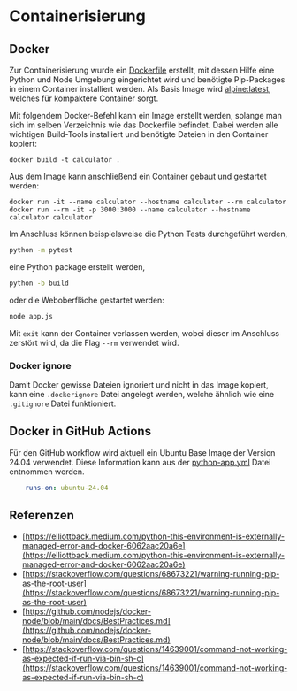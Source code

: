 # Containerisierung

## Docker

Zur Containerisierung wurde ein [Dockerfile](../Dockerfile) erstellt, mit dessen Hilfe eine Python und Node Umgebung eingerichtet wird und benötigte Pip-Packages in einem Container installiert werden. Als Basis Image wird [alpine:latest](https://hub.docker.com/_/alpine/), welches für kompaktere Container sorgt.

Mit folgendem Docker-Befehl kann ein Image erstellt werden, solange man sich im selben Verzeichnis wie das Dockerfile befindet. Dabei werden alle wichtigen Build-Tools installiert und benötigte Dateien in den Container kopiert:

```docker
docker build -t calculator .
```

Aus dem Image kann anschließend ein Container gebaut und gestartet werden:

```docker
docker run -it --name calculator --hostname calculator --rm calculator
docker run --rm -it -p 3000:3000 --name calculator --hostname calculator calculator
```

Im Anschluss können beispielsweise die Python Tests durchgeführt werden,

```bash
python -m pytest
```

eine Python package erstellt werden,

```bash
python -b build
```

oder die Weboberfläche gestartet werden:

```bash
node app.js
```

Mit `exit` kann der Container verlassen werden, wobei dieser im Anschluss zerstört wird, da die Flag `--rm` verwendet wird.

### Docker ignore

Damit Docker gewisse Dateien ignoriert und nicht in das Image kopiert, kann eine `.dockerignore` Datei angelegt werden, welche ähnlich wie eine `.gitignore` Datei funktioniert.

## Docker in GitHub Actions

Für den GitHub workflow wird aktuell ein Ubuntu Base Image der Version 24.04 verwendet. Diese Information kann aus der [python-app.yml](../.github/workflows/python-app.yml) Datei entnommen werden.

```yml
    runs-on: ubuntu-24.04
```

## Referenzen

- [https://elliottback.medium.com/python-this-environment-is-externally-managed-error-and-docker-6062aac20a6e](https://elliottback.medium.com/python-this-environment-is-externally-managed-error-and-docker-6062aac20a6e)
- [https://stackoverflow.com/questions/68673221/warning-running-pip-as-the-root-user](https://stackoverflow.com/questions/68673221/warning-running-pip-as-the-root-user)
- [https://github.com/nodejs/docker-node/blob/main/docs/BestPractices.md](https://github.com/nodejs/docker-node/blob/main/docs/BestPractices.md)
- [https://stackoverflow.com/questions/14639001/command-not-working-as-expected-if-run-via-bin-sh-c](https://stackoverflow.com/questions/14639001/command-not-working-as-expected-if-run-via-bin-sh-c)
